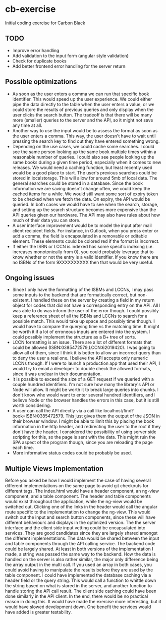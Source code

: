 # cb-exercise
Initial coding exercise for Carbon Black

## TODO 
- Improve error handling
- Add validation to the input form (angular style validation)
- Check for duplicate books
- Add better frontend error handling for the server return

## Possible optimizations
- As soon as the user enters a comma we can run that specific book identifier. This would speed up the user experience. We could either pipe the data directly to the table when the user enters a value, or we could store the results of previous queries and only display when the user clicks the search button. The tradeoff is that there will be many more (smaller) queries to the server and the API, so it might not save any time at all. 
- Another way to use the input would be to assess the format as soon as the user enters a comma. This way, the user doesn't have to wait until pressing the search key to find out they have entered something wrong.
- Depending on the use cases, we could cache some searches. I could see the same person looking up the same book multiple times within a reasonable number of queries. I could also see people looking up the same books during a given time period, especially when it comes to new releases. We would need a caching function, but least recently used would be a good place to start. The user's previous searches could be stored in localstorage. This will allow for around 5mb of local data. The general searches could be stored in a database. Since the book information we are saving doesn't change often, we could keep the cached items for a while. We would still want some sort of expiry token to be checked when we fetch the data. On expiry, the API would be queried. In both cases we would have to see when the search, storage, and setting up the search structure becomes more expensive than the API queries given our hardware. The API may also have rules about how much of their data you can store.
- A user interface improvement would be to model the input after mail client recipient fields. For instance, in Outlook, when you press enter or add a comma, the field is encapsulated in a removable or editable element. These elements could be colored red if the format is incorrect. 
- If either the ISBN or LCCN is indexed has some specific indexing (i.e. increases monotonically from 0), you could probably leverage that to know whether or not the entry is a valid identifier. If you know there are no ISBNs of the form 9XXXXXXXXXX then that would be very useful.

## Ongoing issues
- Since I only have the formatting of the ISBMs and LCCNs, I may pass some inputs to the backend that are formatically correct, but non-existent. I handled these on the server by creating a field in my return object for codes that did not have a corresponding entry on the API. All I was able to do was inform the user of the error though. I could possibly keep a reference sheet of all the ISBNs and LCCNs to search for a possible match. This would take up space and possibly time though. I would have to compare the querying time vs the matching time. It might be worth it if a lot of erroneous inputs are entered into the system. I could possibly implement the structure as a B+ tree of sorts. 
- LCCN formatting is an issue. There are a lot of different formats that could be allowed (ISBN:0385472579,LCCN:62019420). I was going to allow all of them, since I think it is better to allow an incorrect query than to deny the user a real one. I believe the API accepts only numeric LCCNs though. If I were to launch a production app that used their API, I would try to email a developer to double check the allowed formats, since it was unclear in their documentation.
- It is possible to exceed the size of a GET request if we queried with a couple hundred identifiers. I'm not sure how many the library's API or Node will allow. It might be worth it to break large queries into chunks. I don't know who would want to enter several hundred identifiers, and I believe Node or the browser handles the errors in this case, but it is still worth considering.
- A user can call the API directly via a call like localhost/find?book=ISBN:0385472579. This just gives them the output of the JSON in their browser window. I might be able to limit this by placing the book information in the http header, and redirecting the user to the root if they don't have the header. I considered the possibility of using server side scripting for this, so the page is sent with the data. This might ruin the SPA aspect of the program though, since you are reloading the page each time. 
- More informative status codes could be probably be used. 

## Multiple Views Implementation
  Before you asked be how I would implement the case of having several different implementations on the same page to avoid git checkouts for different tags. The index.html would have a header component, an ng-view component, and a table component. The header and table components would exist throughout the application, while the ng-view would be switched out. 
  Clicking one of the links in the header would call the angular route specific to the implementation to change the ng-view. This would switch out the input and search button components, since these will have different behaviours and displays in the optimized version. The the server interface and the client side input vetting could be encapsulated into services. They are good candidates since they are largely shared amongst the different implementations. The data would be shared between the input and table components through the API calling service. 
  The backend code could be largely shared. At least in both versions of the implementation I made, a string was passed the same way to the backend. How the data is handled on the server is also rather similar, the major only difference being the array output in the multi call. If you used an array in both cases, you could avoid having to manipulate the results before they are used by the table component. 
  I could have implemented the database caching via a header field or the query string. This would call a function to whittle down the string based on what is stored in the server, and another function to handle storing the API call result. The client side caching could have been done similarly in the API client. 
  In the end, there would be no practical reason in doing this. It would have made the exercise more interesting, but it would have slowed development down. One benefit the services would have added is greater testability.
